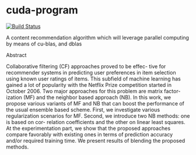 # cuda-program

[![Build Status](https://travis-ci.org/zacbayhan/cuda-program.svg?branch=master)](https://travis-ci.org/zacbayhan/cuda-program)


A content recommendation algorithm which will leverage parallel computing by means of cu-blas, and dblas


Abstract 

Collaborative filtering (CF) approaches proved to be effec-
tive for recommender systems in predicting user preferences
in item selection using known user ratings of items. This
subfield of machine learning has gained a lot of popularity
with the Netflix Prize competition started in October 2006.
Two major approaches for this problem are matrix factor-
ization (MF) and the neighbor based approach (NB). In this
work, we propose various variants of MF and NB that can
boost the performance of the usual ensemble based scheme.
First, we investigate various regularization scenarios for MF.
Second, we introduce two NB methods: one is based on cor-
relation coefficients and the other on linear least squares.
At the experimentation part, we show that the proposed
approaches compare favorably with existing ones in terms
of prediction accuracy and/or required training time. We
present results of blending the proposed methods.
